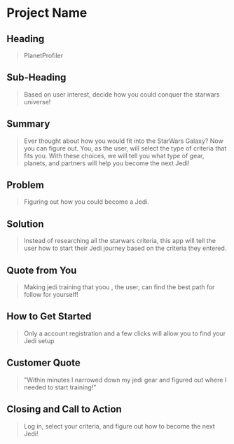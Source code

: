 # Project Name #

<!-- 
> This material was originally posted [here](http://www.quora.com/What-is-Amazons-approach-to-product-development-and-product-management). It is reproduced here for posterities sake.

There is an approach called "working backwards" that is widely used at Amazon. They work backwards from the customer, rather than starting with an idea for a product and trying to bolt customers onto it. While working backwards can be applied to any specific product decision, using this approach is especially important when developing new products or features.

For new initiatives a product manager typically starts by writing an internal press release announcing the finished product. The target audience for the press release is the new/updated product's customers, which can be retail customers or internal users of a tool or technology. Internal press releases are centered around the customer problem, how current solutions (internal or external) fail, and how the new product will blow away existing solutions.

If the benefits listed don't sound very interesting or exciting to customers, then perhaps they're not (and shouldn't be built). Instead, the product manager should keep iterating on the press release until they've come up with benefits that actually sound like benefits. Iterating on a press release is a lot less expensive than iterating on the product itself (and quicker!).

If the press release is more than a page and a half, it is probably too long. Keep it simple. 3-4 sentences for most paragraphs. Cut out the fat. Don't make it into a spec. You can accompany the press release with a FAQ that answers all of the other business or execution questions so the press release can stay focused on what the customer gets. My rule of thumb is that if the press release is hard to write, then the product is probably going to suck. Keep working at it until the outline for each paragraph flows. 

Oh, and I also like to write press-releases in what I call "Oprah-speak" for mainstream consumer products. Imagine you're sitting on Oprah's couch and have just explained the product to her, and then you listen as she explains it to her audience. That's "Oprah-speak", not "Geek-speak".

Once the project moves into development, the press release can be used as a touchstone; a guiding light. The product team can ask themselves, "Are we building what is in the press release?" If they find they're spending time building things that aren't in the press release (overbuilding), they need to ask themselves why. This keeps product development focused on achieving the customer benefits and not building extraneous stuff that takes longer to build, takes resources to maintain, and doesn't provide real customer benefit (at least not enough to warrant inclusion in the press release).
 -->
 
## Heading ##
  > PlanetProfiler

## Sub-Heading ##
  > Based on user interest, decide how you could conquer the starwars universe!

## Summary ##
  > Ever thought about how you would fit into the StarWars Galaxy? Now you can figure out. You, as the user, will select the type of criteria that fits you. With these choices, we will tell you what type of gear, planets, and partners will help you become the next Jedi!

## Problem ##
  > Figuring out how you could become a Jedi. 

## Solution ##
  > Instead of researching all the starwars criteria, this app will tell the user how to start their Jedi journey based on the criteria they entered. 

## Quote from You ##
  > Making jedi training that yoou , the user, can find the best path for follow for yourself!

## How to Get Started ##
  > Only a account registration and a few clicks will allow you to find your Jedi setup

## Customer Quote ##
  > "Within minutes I narrowed down my jedi gear and figured out where I needed to start training!"

## Closing and Call to Action ##
  > Log in, select your criteria, and figure out how to become the next Jedi!